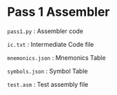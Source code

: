 # Pass 1 Assembler

`pass1.py` : Assembler code

`ic.txt` : Intermediate Code file

`mnemonics.json` : Mnemonics Table

`symbols.json` : Symbol Table

`test.asm` : Test assembly file
